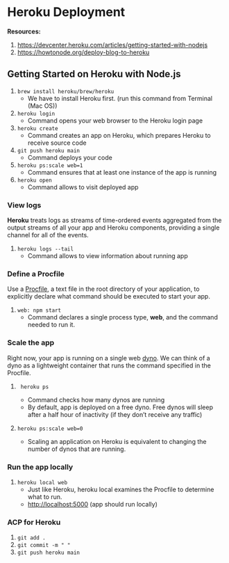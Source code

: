# Heroku Deployment

**Resources:**
1. https://devcenter.heroku.com/articles/getting-started-with-nodejs 
2. https://howtonode.org/deploy-blog-to-heroku

## Getting Started on Heroku with Node.js

1. `brew install heroku/brew/heroku`
    - We have to install Heroku first. (run this command from Terminal (Mac OS))
2. `heroku login`
    - Command opens your web browser to the Heroku login page
3. `heroku create`
    - Command creates an app on Heroku, which prepares Heroku to receive source code
4. `git push heroku main`
    - Command deploys your code
5. `heroku ps:scale web=1`
    - Command ensures that at least one instance of the app is running
6. `heroku open`
    - Command allows to visit deployed app

### View logs

**Heroku** treats logs as streams of time-ordered events aggregated from the output streams of all your app and Heroku components, providing a single channel for all of the events.

1. `heroku logs --tail`
    - Command allows to view information about running app

### Define a Procfile

Use a [Procfile](https://devcenter.heroku.com/articles/procfile), a text file in the root directory of your application, to explicitly declare what command should be executed to start your app.

1. `web: npm start`
    - Command declares a single process type, **web**, and the command needed to run it.

### Scale the app

Right now, your app is running on a single web [dyno](https://devcenter.heroku.com/articles/dynos). We can think of a dyno as a lightweight container that runs the command specified in the Procfile.

1. ` heroku ps`
    - Command checks how many dynos are running
    - By default, app is deployed on a free dyno. Free dynos will sleep after a half hour of inactivity (if they don’t receive any traffic)

2. `heroku ps:scale web=0`
    - Scaling an application on Heroku is equivalent to changing the number of dynos that are running.

### Run the app locally

1. `heroku local web`
    - Just like Heroku, heroku local examines the Procfile to determine what to run.
    - [http://localhost:5000](http://localhost:5000) (app should run locally)

### ACP for Heroku

1. `git add .`
2. `git commit -m " "`
3. `git push heroku main`